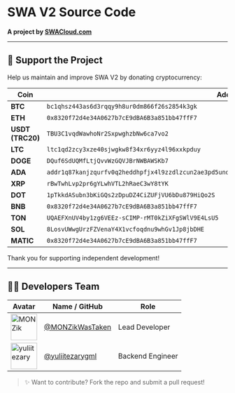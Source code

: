 # SWA V2 Source Code
**A project by [SWACloud.com](https://swacloud.com)**

---

## 🙌 Support the Project  
Help us maintain and improve SWA V2 by donating cryptocurrency:

| Coin         | Address                                                                 |
|--------------|-------------------------------------------------------------------------|
| **BTC**      | `bc1qhsz443as6d3rqqy9h8ur0dm866f26s2854k3gk`                             |
| **ETH**      | `0x8320f72d4e34A0627b7cE9dBA6B3a851bb47ffF7`                             |
| **USDT (TRC20)** | `TBU3C1vqdWawhoNr2SxpwghzbNw6ca7vo2`                             |
| **LTC**      | `ltc1qd2zcy3xze40sjwgkw8f34xr6yyz4l96xxkpduy`                           |
| **DOGE**     | `DQuf6SdUQMfLtjQvvWzGQVJBrNWBAWSKb7`                                    |
| **ADA**      | `addr1q87kanjzqurfv0q2heddhpfjx4l9zzdlzcun2ae3pd5undwzrlff3z7us3n032yqfn0c9zscl6leyh6fyafks0kwcskqy3esp9` |
| **XRP**      | `rBwTwhLvp2pr6gYLwhVTL2hRaeC3wY8tYK`                                    |
| **DOT**      | `1pTkkdASubn3bKiGQs2zDpuDZ4CiZUFjVU6bDu879HiQo2S`                       |
| **BNB**      | `0x8320f72d4e34A0627b7cE9dBA6B3a851bb47ffF7`                             |
| **TON**      | `UQAEFXnUV4by1zg6VEEz-sCIMP-rMT0kZiXFgSWlV9E4LsU5`                       |
| **SOL**      | `8LosvUWwgUrzFZVenaY4X1vcfoqdnu9whGv1Jp8jbDHE`                           |
| **MATIC**    | `0x8320f72d4e34A0627b7cE9dBA6B3a851bb47ffF7`                             |

Thank you for supporting independent development!

---

## 👨‍💻 Developers Team

| Avatar | Name / GitHub | Role |
|--------|---------------|------|
| <img src="https://github.com/MONZikWasTaken.png" width="60" height="60" alt="MONZik" /> | [@MONZikWasTaken](https://github.com/MONZikWasTaken) | Lead Developer |
| <img src="https://github.com/yuliitezarygml.png" width="60" height="60" alt="yuliitezary" /> | [@yuliitezarygml](https://github.com/yuliitezarygml) | Backend Engineer |

> ✨ Want to contribute? Fork the repo and submit a pull request!

